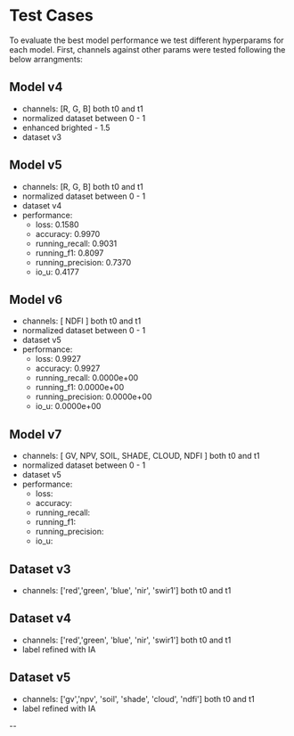 # Test Cases


To evaluate the best model performance we test different hyperparams for each model. First, channels against other params were tested following the below arrangments:

## Model v4
- channels: [R, G, B] both t0 and t1
- normalized dataset between 0 - 1
- enhanced brighted - 1.5
- dataset v3

## Model v5
- channels: [R, G, B] both t0 and t1
- normalized dataset between 0 - 1
- dataset v4
- performance: 
    - loss: 0.1580 
    - accuracy: 0.9970 
    - running_recall: 0.9031 
    - running_f1: 0.8097 
    - running_precision: 0.7370 
    - io_u: 0.4177

## Model v6
- channels: [ NDFI ] both t0 and t1
- normalized dataset between 0 - 1
- dataset v5
- performance: 
    - loss: 0.9927
    - accuracy: 0.9927 
    - running_recall: 0.0000e+00
    - running_f1: 0.0000e+00
    - running_precision: 0.0000e+00 
    - io_u: 0.0000e+00


## Model v7
- channels: [ GV, NPV, SOIL, SHADE, CLOUD, NDFI ] both t0 and t1
- normalized dataset between 0 - 1
- dataset v5
- performance: 
    - loss: 
    - accuracy:  
    - running_recall:  
    - running_f1:  
    - running_precision: 
    - io_u: 


## Dataset v3
- channels: ['red','green', 'blue', 'nir', 'swir1'] both t0 and t1

## Dataset v4
- channels: ['red','green', 'blue', 'nir', 'swir1'] both t0 and t1
- label refined with IA

## Dataset v5
- channels: ['gv','npv', 'soil', 'shade', 'cloud', 'ndfi'] both t0 and t1
- label refined with IA





--